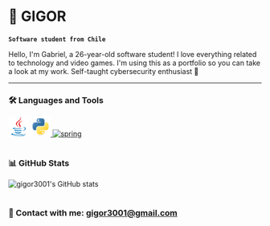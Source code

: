 # 👾 GIGOR

**`Software student from Chile`**

Hello, I'm Gabriel, a 26-year-old software student! 
I love everything related to technology and video games. I'm using this as a portfolio so you can take a look at my work.
Self-taught cybersecurity enthusiast 🌱

---

### 🛠️ Languages and Tools
<p align="left"> <a href="https://www.java.com" target="_blank" rel="noreferrer"> <img src="https://raw.githubusercontent.com/devicons/devicon/master/icons/java/java-original.svg" alt="java" width="40" height="40"/></a> <a href="https://www.python.org" target="_blank" rel="noreferrer"> <img src="https://raw.githubusercontent.com/devicons/devicon/master/icons/python/python-original.svg" alt="python" width="40" height="40"/> </a>
<a href="https://spring.io/" target="_blank" rel="noreferrer"> <img src="https://www.vectorlogo.zone/logos/springio/springio-icon.svg" alt="spring" width="35" height="35"/> </a> 

#
### 📊 GitHub Stats
![gigor3001's GitHub stats](https://github-readme-stats.vercel.app/api?username=gigor3001&show_icons=true&theme=gruvbox)

#
### 📩 Contact with me: gigor3001@gmail.com               
